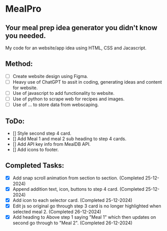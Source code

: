 # MealPro

## Your meal prep idea generator you didn't know you needed.

My code for an website/app idea using HTML, CSS and Jacascript.

## Method:

- [ ] Create website design using Figma.
- [ ] Heavy use of ChatGPT to assit in coding, generating ideas and content for website.
- [ ] Use of javascript to add functionality to website.
- [ ] Use of python to scrape web for recipes and images.
- [ ] Use of ... to store data from webscaping.

## ToDo:

- [] Style second step 4 card.
- [] Add Meal 1 and meal 2 sub heading to step 4 cards.
- [] Add API key info from MealDB API.
- [] Add icons to footer.

## Completed Tasks:

- [x] Add snap scroll animation from section to section. (Completed 25-12-2024)
- [x] Append addition text, icon, buttons to step 4 card. (Completed 25-12-2024)
- [x] Add icon to each selector card. (Completed 25-12-2024)
- [x] Edit js so original go through step 3 card is no longer highlighted when selected meal 2. (Completed 26-12-2024)
- [x] Add heading to Above step 1 saying "Meal 1" which then updates on second go through to "Meal 2". (Completed 26-12-2024)

